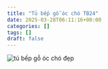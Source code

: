 ```yaml
---
title: "Tủ bếp gỗ óc chó TB24"
date: 2025-03-28T06:11:16+00:00
categories: []
tags: []
draft: false
---
```

![tủ bếp gỗ óc chó đẹp](/img/tu-bep/tb24/tu-bep-go-oc-cho-tb24-1.webp)